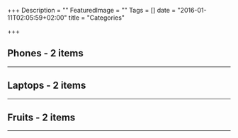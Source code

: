 +++
Description = ""
FeaturedImage = ""
Tags = []
date = "2016-01-11T02:05:59+02:00"
title = "Categories"

+++

## Phones - 2 items
***

## Laptops - 2 items
***

## Fruits - 2 items
***

